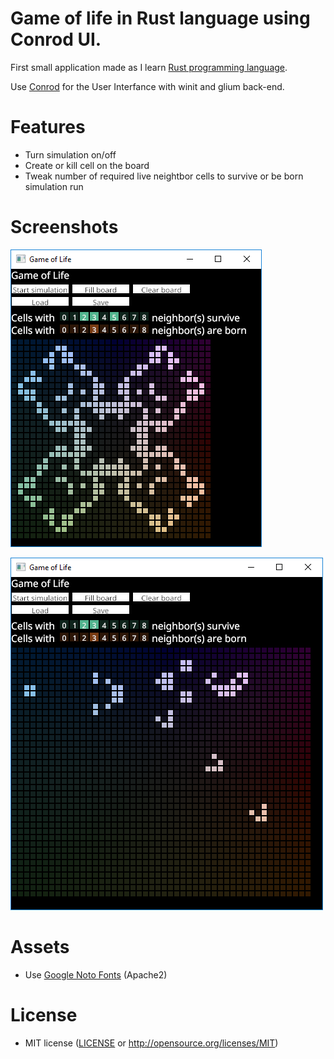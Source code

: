 # Game of life in Rust language using Conrod UI.

First small application made as I learn [Rust programming language](https://www.rust-lang.org/en-US/).

Use [Conrod](https://github.com/PistonDevelopers/conrod) for the User Interfance with winit and glium back-end.

# Features

* Turn simulation on/off
* Create or kill cell on the board
* Tweak number of required live neightbor cells to survive or be born simulation run

# Screenshots

![Game of Life with survives with 1,2,5 neighbor cells and born with 3 neighbor cells](screenshots/flower2_125_3.png?raw=true)

![Game of Life classic "Gosper glider gun"](screenshots/gosper_glider_gun_23_3.png?raw=true)

# Assets

* Use [Google Noto Fonts](https://www.google.com/get/noto/) (Apache2)

# License

* MIT license ([LICENSE](LICENSE) or http://opensource.org/licenses/MIT)
